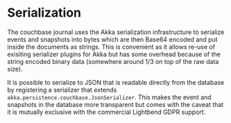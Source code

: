 # Serialization

The couchbase journal uses the Akka serialization infrastructure to serialize events and snapshots into bytes
which are then Base64 encoded and put inside the documents as strings. This is convenient as it allows re-use of exisiting
serializer plugins for Akka but has some overhead because of the string encoded binary data (somewhere around 1/3 on top
of the raw data size).

It is possible to serialize to JSON that is readable directly from the database by registering a serializer that extends
`akka.persistence.couchbase.JsonSerializer`. This makes the event and snapshots in the database more transparent but
comes with the caveat that it is mutually exclusive with the commercial Lightbend GDPR support.

